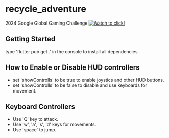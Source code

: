 # recycle_adventure
2024 Google Global Gaming Challenge
[![Watch to click!](https://github.com/user-attachments/assets/b67c6e57-08e7-4e79-a44c-7a7346a6c0cd)](https://www.youtube.com/watch?v=0Hp133u1XHI&t=3s)

## Getting Started
type 'flutter pub get .' in the console to install all dependencies.

## How to Enable or Disable HUD controllers
- set 'showControlls' to be true to enable joystics and other HUD buttons.
- set 'showControlls' to be false to disable and use keyboards for movement.

## Keyboard Controllers
- Use 'Q' key to attack.
- Use 'w', 'a', 's', 'd' keys for movements.
- Use 'space' to jump.

